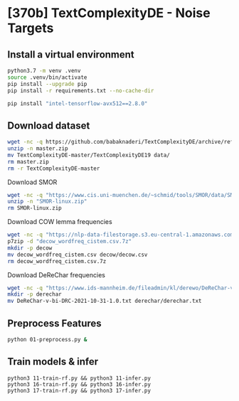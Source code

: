 # [370b] TextComplexityDE - Noise Targets 

## Install a virtual environment

```sh
python3.7 -m venv .venv
source .venv/bin/activate
pip install --upgrade pip
pip install -r requirements.txt --no-cache-dir
```

```sh
pip install "intel-tensorflow-avx512==2.8.0"
```

## Download dataset
```sh
wget -nc -q https://github.com/babaknaderi/TextComplexityDE/archive/refs/heads/master.zip
unzip -n master.zip
mv TextComplexityDE-master/TextComplexityDE19 data/
rm master.zip
rm -r TextComplexityDE-master
```

Download SMOR
```sh
wget -nc -q "https://www.cis.uni-muenchen.de/~schmid/tools/SMOR/data/SMOR-linux.zip"
unzip -n "SMOR-linux.zip"
rm SMOR-linux.zip
```

Download COW lemma frequencies
```sh
wget -nc -q "https://nlp-data-filestorage.s3.eu-central-1.amazonaws.com/word-frequencies/decow_wordfreq_cistem.csv.7z"
p7zip -d "decow_wordfreq_cistem.csv.7z"
mkdir -p decow
mv decow_wordfreq_cistem.csv decow/decow.csv
rm decow_wordfreq_cistem.csv.7z
```

Download DeReChar frequencies
```sh
wget -nc -q "https://www.ids-mannheim.de/fileadmin/kl/derewo/DeReChar-v-bi-DRC-2021-10-31-1.0.txt"
mkdir -p derechar
mv DeReChar-v-bi-DRC-2021-10-31-1.0.txt derechar/derechar.txt
```

## Preprocess Features

```sh
python 01-preprocess.py &
```

## Train models & infer
```
python3 11-train-rf.py && python3 11-infer.py
python3 16-train-rf.py && python3 16-infer.py
python3 17-train-rf.py && python3 17-infer.py
```
